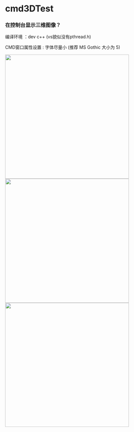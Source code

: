 # cmd3DTest
### 在控制台显示三维图像？

编译环境 ：dev c++ (vs貌似没有pthread.h)

CMD窗口属性设置 : 字体尽量小 (推荐 MS  Gothic 大小为 5)


<img src="https://user-images.githubusercontent.com/17528205/155927031-cc24a6a2-44f3-4774-b298-b0460c73ca3b.png" width = "400" height = "400" div align=left />
<img src="https://user-images.githubusercontent.com/17528205/155927039-7d61c5ae-9d23-44f6-ac80-7d478ca18fdb.png" width = "400" height = "400" div align=left />
<img src="https://user-images.githubusercontent.com/17528205/155928988-d772bdfe-a446-4f74-b9d4-6c55e2df11ac.png" width = "400" height = "400" div align=left />
